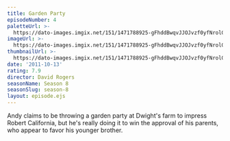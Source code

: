 ```yaml
---
title: Garden Party
episodeNumber: 4
paletteUrl: >-
  https://dato-images.imgix.net/151/1471788925-gFhddBwqvJJOJvzf0yfNrolGv0p.jpg?auto=enhance&ch=DPR%2CWidth&palette=json
imageUrl: >-
  https://dato-images.imgix.net/151/1471788925-gFhddBwqvJJOJvzf0yfNrolGv0p.jpg?auto=compress%2Cformat&ch=DPR%2CWidth&w=500
thumbnailUrl: >-
  https://dato-images.imgix.net/151/1471788925-gFhddBwqvJJOJvzf0yfNrolGv0p.jpg?auto=enhance&ch=DPR%2CWidth&fit=crop&fm=jpg&h=280&w=500
date: '2011-10-13'
rating: 7.9
director: David Rogers
seasonName: Season 8
seasonSlug: season-8
layout: episode.ejs
---
```


Andy claims to be throwing a garden party at Dwight's farm to impress Robert California, but he's really doing it to win the approval of his parents, who appear to favor his younger brother.